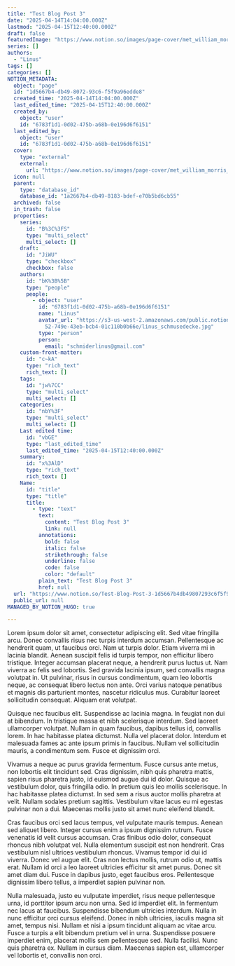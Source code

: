 ```yaml
---
title: "Test Blog Post 3"
date: "2025-04-14T14:04:00.000Z"
lastmod: "2025-04-15T12:40:00.000Z"
draft: false
featuredImage: "https://www.notion.so/images/page-cover/met_william_morris_1875.jpg"
series: []
authors:
  - "Linus"
tags: []
categories: []
NOTION_METADATA:
  object: "page"
  id: "1d5667b4-db49-8072-93c6-f5f9a96edde8"
  created_time: "2025-04-14T14:04:00.000Z"
  last_edited_time: "2025-04-15T12:40:00.000Z"
  created_by:
    object: "user"
    id: "6783f1d1-0d02-475b-a68b-0e196d6f6151"
  last_edited_by:
    object: "user"
    id: "6783f1d1-0d02-475b-a68b-0e196d6f6151"
  cover:
    type: "external"
    external:
      url: "https://www.notion.so/images/page-cover/met_william_morris_1875.jpg"
  icon: null
  parent:
    type: "database_id"
    database_id: "1a2667b4-db49-8183-bdef-e70b5bd6cb55"
  archived: false
  in_trash: false
  properties:
    series:
      id: "B%3C%3FS"
      type: "multi_select"
      multi_select: []
    draft:
      id: "JiWU"
      type: "checkbox"
      checkbox: false
    authors:
      id: "bK%3B%5B"
      type: "people"
      people:
        - object: "user"
          id: "6783f1d1-0d02-475b-a68b-0e196d6f6151"
          name: "Linus"
          avatar_url: "https://s3-us-west-2.amazonaws.com/public.notion-static.com/f4e93f\
            52-749e-43eb-bcb4-01c110b0b66e/linus_schmusedecke.jpg"
          type: "person"
          person:
            email: "schmiderlinus@gmail.com"
    custom-front-matter:
      id: "c~kA"
      type: "rich_text"
      rich_text: []
    tags:
      id: "jw%7CC"
      type: "multi_select"
      multi_select: []
    categories:
      id: "nbY%3F"
      type: "multi_select"
      multi_select: []
    Last edited time:
      id: "vbGE"
      type: "last_edited_time"
      last_edited_time: "2025-04-15T12:40:00.000Z"
    summary:
      id: "x%3AlD"
      type: "rich_text"
      rich_text: []
    Name:
      id: "title"
      type: "title"
      title:
        - type: "text"
          text:
            content: "Test Blog Post 3"
            link: null
          annotations:
            bold: false
            italic: false
            strikethrough: false
            underline: false
            code: false
            color: "default"
          plain_text: "Test Blog Post 3"
          href: null
  url: "https://www.notion.so/Test-Blog-Post-3-1d5667b4db49807293c6f5f9a96edde8"
  public_url: null
MANAGED_BY_NOTION_HUGO: true

---
```



Lorem ipsum dolor sit amet, consectetur adipiscing elit. Sed vitae fringilla arcu. Donec convallis risus nec turpis interdum accumsan. Pellentesque ac hendrerit quam, ut faucibus orci. Nam ut turpis dolor. Etiam viverra mi in lacinia blandit. Aenean suscipit felis id turpis tempor, non efficitur libero tristique. Integer accumsan placerat neque, a hendrerit purus luctus ut. Nam viverra ac felis sed lobortis. Sed gravida lacinia ipsum, sed convallis magna volutpat in. Ut pulvinar, risus in cursus condimentum, quam leo lobortis neque, ac consequat libero lectus non ante. Orci varius natoque penatibus et magnis dis parturient montes, nascetur ridiculus mus. Curabitur laoreet sollicitudin consequat. Aliquam erat volutpat.


Quisque nec faucibus elit. Suspendisse ac lacinia magna. In feugiat non dui at bibendum. In tristique massa et nibh scelerisque interdum. Sed laoreet ullamcorper volutpat. Nullam in quam faucibus, dapibus tellus id, convallis lorem. In hac habitasse platea dictumst. Nulla vel placerat dolor. Interdum et malesuada fames ac ante ipsum primis in faucibus. Nullam vel sollicitudin mauris, a condimentum sem. Fusce et dignissim orci.


Vivamus a neque ac purus gravida fermentum. Fusce cursus ante metus, non lobortis elit tincidunt sed. Cras dignissim, nibh quis pharetra mattis, sapien risus pharetra justo, id euismod augue dui id dolor. Quisque ac vestibulum dolor, quis fringilla odio. In pretium quis leo mollis scelerisque. In hac habitasse platea dictumst. In sed sem a risus auctor mollis pharetra at velit. Nullam sodales pretium sagittis. Vestibulum vitae lacus eu mi egestas pulvinar non a dui. Maecenas mollis justo sit amet nunc eleifend blandit.


Cras faucibus orci sed lacus tempus, vel vulputate mauris tempus. Aenean sed aliquet libero. Integer cursus enim a ipsum dignissim rutrum. Fusce venenatis id velit cursus accumsan. Cras finibus odio dolor, consequat rhoncus nibh volutpat vel. Nulla elementum suscipit est non hendrerit. Cras vestibulum nisl ultrices vestibulum rhoncus. Vivamus tempor id dui id viverra. Donec vel augue elit. Cras non lectus mollis, rutrum odio ut, mattis erat. Nullam id orci a leo laoreet ultricies efficitur sit amet purus. Donec sit amet diam dui. Fusce in dapibus justo, eget faucibus eros. Pellentesque dignissim libero tellus, a imperdiet sapien pulvinar non.


Nulla malesuada, justo eu vulputate imperdiet, risus neque pellentesque urna, id porttitor ipsum arcu non urna. Sed id imperdiet elit. In fermentum nec lacus at faucibus. Suspendisse bibendum ultricies interdum. Nulla in nunc efficitur orci cursus eleifend. Donec in nibh ultricies, iaculis magna sit amet, tempus nisi. Nullam et nisi a ipsum tincidunt aliquam ac vitae arcu. Fusce a turpis a elit bibendum pretium vel in urna. Suspendisse posuere imperdiet enim, placerat mollis sem pellentesque sed. Nulla facilisi. Nunc quis pharetra ex. Nullam in cursus diam. Maecenas sapien est, ullamcorper vel lobortis et, convallis non orci.

